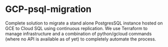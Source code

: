 # GCP-psql-migration
Complete solution to migrate a stand alone PostgresSQL instance hosted on GCE to Cloud SQL using continuous replication. We use Terraform to manage infrastructure and a combination of python/gcloud commands (where no API is available as of yet) to completely automate the process.
